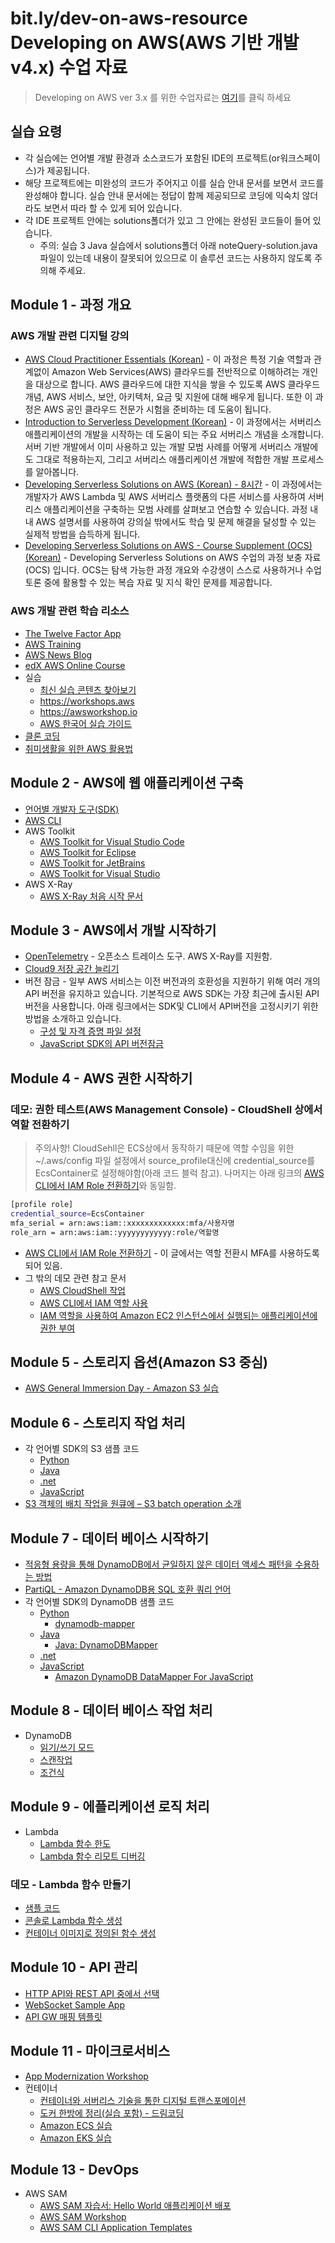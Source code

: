 # bit.ly/dev-on-aws-resource </br> Developing on AWS(AWS 기반 개발 v4.x) 수업 자료 

> Developing on AWS ver 3.x 를 위한 수업자료는 [여기](DevOnAWS_v3.md)를 클릭 하세요

## 실습 요령
- 각 실습에는 언어별 개발 환경과 소스코드가 포함된 IDE의 프로젝트(or워크스페이스)가 제공됩니다. 
- 해당 프로젝트에는 미완성의 코드가 주어지고 이를 실습 안내 문서를 보면서 코드를 완성해야 합니다. 실습 안내 문서에는 정답이 함께 제공되므로 코딩에 익숙치 않더라도 보면서 따라 할 수 있게 되어 있습니다.
- 각 IDE 프로젝트 안에는 solutions폴더가 있고 그 안에는 완성된 코드들이 들어 있습니다.
  - 주의: 실습 3 Java 실습에서 solutions폴더 아래 noteQuery-solution.java파일이 있는데 내용이 잘못되어 있으므로 이 솔루션 코드는 사용하지 않도록 주의해 주세요.

## Module 1 - 과정 개요

### AWS 개발 관련 디지털 강의
  - [AWS Cloud Practitioner Essentials (Korean)](https://explore.skillbuilder.aws/learn/course/external/view/elearning/1928/aws-cloud-practitioner-essentials-korean) - 이 과정은 특정 기술 역할과 관계없이 Amazon Web Services(AWS) 클라우드를 전반적으로 이해하려는 개인을 대상으로 합니다. AWS 클라우드에 대한 지식을 쌓을 수 있도록 AWS 클라우드 개념, AWS 서비스, 보안, 아키텍처, 요금 및 지원에 대해 배우게 됩니다. 또한 이 과정은 AWS 공인 클라우드 전문가 시험을 준비하는 데 도움이 됩니다.
  - [Introduction to Serverless Development (Korean)](https://explore.skillbuilder.aws/learn/course/external/view/elearning/940/introduction-to-serverless-development-korean) - 이 과정에서는 서버리스 애플리케이션의 개발을 시작하는 데 도움이 되는 주요 서버리스 개념을 소개합니다. 서버 기반 개발에서 이미 사용하고 있는 개발 모범 사례를 어떻게 서버리스 개발에도 그대로 적용하는지, 그리고 서버리스 애플리케이션 개발에 적합한 개발 프로세스를 알아봅니다.
  - [Developing Serverless Solutions on AWS (Korean) - 8시간](https://explore.skillbuilder.aws/learn/course/external/view/elearning/10460/developing-serverless-solutions-on-aws-korean) - 이 과정에서는 개발자가 AWS Lambda 및 AWS 서버리스 플랫폼의 다른 서비스를 사용하여 서버리스 애플리케이션을 구축하는 모범 사례를 살펴보고 연습할 수 있습니다. 과정 내내 AWS 설명서를 사용하여 강의실 밖에서도 학습 및 문제 해결을 달성할 수 있는 실제적 방법을 습득하게 됩니다.
  - [Developing Serverless Solutions on AWS - Course Supplement (OCS) (Korean)](https://explore.skillbuilder.aws/learn/course/external/view/elearning/9255/developing-serverless-solutions-on-aws-course-supplement-ocs-korean) - Developing Serverless Solutions on AWS 수업의 과정 보충 자료(OCS) 입니다. OCS는 탐색 가능한 과정 개요와 수강생이 스스로 사용하거나 수업 토론 중에 활용할 수 있는 복습 자료 및 지식 확인 문제를 제공합니다.

### AWS 개발 관련 학습 리소스 
- [The Twelve Factor App](https://12factor.net/ko/)
- [AWS Training](https://aws.training)
- [AWS News Blog](https://aws.amazon.com/ko/blogs/aws/)
- [edX AWS Online Course](https://www.edx.org/school/aws)
- 실습
  - [최신 실습 콘텐츠 찾아보기](https://www.google.com/search?q=aws+workshop)
  - https://workshops.aws
  - https://awsworkshop.io
  - [AWS 한국어 실습 가이드](https://aws.amazon.com/ko/blogs/korea/aws-korean-hands-on-labs-guides/)
- [클론 코딩](https://www.youtube.com/watch?v=yu7GQ4zbTsw)
- [취미생활을 위한 AWS 활용법](https://bit.ly/aws-for-hobby)

## Module 2 - AWS에 웹 애플리케이션 구축

- [언어별 개발자 도구(SDK)](https://aws.amazon.com/ko/tools/)
- [AWS CLI](https://aws.amazon.com/ko/cli/)
- AWS Toolkit
  - [AWS Toolkit for Visual Studio Code](https://aws.amazon.com/visualstudiocode/)
  - [AWS Toolkit for Eclipse](https://aws.amazon.com/ko/eclipse/)
  - [AWS Toolkit for JetBrains](https://docs.aws.amazon.com/ko_kr/toolkit-for-jetbrains/latest/userguide/welcome.html)
  - [AWS Toolkit for Visual Studio](https://docs.aws.amazon.com/ko_kr/toolkit-for-visual-studio/latest/user-guide/welcome.html)
- AWS X-Ray
  - [AWS X-Ray 처음 시작 문서](https://docs.aws.amazon.com/ko_kr/xray/latest/devguide/xray-gettingstarted.html)
 
 ## Module 3 - AWS에서 개발 시작하기
 - [OpenTelemetry](https://opentelemetry.io/) - 오픈소스 트레이스 도구. AWS X-Ray를 지원함.
 - [Cloud9 저장 공간 늘리기](https://docs.aws.amazon.com/ko_kr/cloud9/latest/user-guide/move-environment.html)
 - 버전 잠금 - 일부 AWS 서비스는 이전 버전과의 호환성을 지원하기 위해 여러 개의 API 버전을 유지하고 있습니다. 기본적으로 AWS SDK는 가장 최근에 출시된 API 버전을 사용합니다. 아래 링크에서는 SDK및 CLI에서 API버전을 고정시키기 위한 방법을 소개하고 있습니다.
   - [구성 및 자격 증명 파일 설정](https://docs.aws.amazon.com/ko_kr/cli/v1/userguide/cli-configure-files.html)
   - [JavaScript SDK의 API 버전잠금](https://docs.aws.amazon.com/ko_kr/sdk-for-javascript/v2/developer-guide/locking-api-versions.html)
 
 ## Module 4 - AWS 권한 시작하기
 
 ### 데모: 권한 테스트(AWS Management Console) - CloudShell 상에서 역할 전환하기
   > 주의사항! CloudSehll은 ECS상에서 동작하기 때문에 역할 수임을 위한 ~/.aws/config 파일 설정에서 source_profile대신에 credential_source를EcsContainer로 설정해야함(아래 코드 블럭 참고). 나머지는 아래 링크의 [AWS CLI에서 IAM Role 전환하기](https://dev.classmethod.jp/articles/aws-cli-iam-role-switch-kr/)와 동일함.

```bash
[profile role]
credential_source=EcsContainer
mfa_serial = arn:aws:iam::xxxxxxxxxxxxx:mfa/사용자명 
role_arn = arn:aws:iam::yyyyyyyyyyyy:role/역할명
```
 - [AWS CLI에서 IAM Role 전환하기](https://dev.classmethod.jp/articles/aws-cli-iam-role-switch-kr/) - 이 글에서는 역할 전환시 MFA를 사용하도록 되어 있음.
 - 그 밖의 데모 관련 참고 문서
   - [AWS CloudShell 작업](https://docs.aws.amazon.com/ko_kr/cloudshell/latest/userguide/working-with-cloudshell.html)
   - [AWS CLI에서 IAM 역할 사용](https://docs.aws.amazon.com/ko_kr/cli/latest/userguide/cli-configure-role.html)
   - [IAM 역할을 사용하여 Amazon EC2 인스턴스에서 실행되는 애플리케이션에 권한 부여
](https://docs.aws.amazon.com/ko_kr/IAM/latest/UserGuide/id_roles_use_switch-role-ec2.html)
 
## Module 5 - 스토리지 옵션(Amazon S3 중심)

- [AWS General Immersion Day - Amazon S3 실습](https://catalog.workshops.aws/general-immersionday/ko-KR/basic-modules/60-s3/s3)

## Module 6 - 스토리지 작업 처리

- 각 언어별 SDK의 S3 샘플 코드
  - [Python](https://boto3.amazonaws.com/v1/documentation/api/latest/guide/s3-examples.html)
  - [Java](https://docs.aws.amazon.com/sdk-for-java/v1/developer-guide/examples-s3.html)
  - [.net](https://docs.aws.amazon.com/sdk-for-net/v3/developer-guide/s3-apis-intro.html)
  - [JavaScript](https://docs.aws.amazon.com/sdk-for-javascript/v3/developer-guide/javascript_s3_code_examples.html)
- [S3 객체의 배치 작업을 원큐에 – S3 batch operation 소개](https://wisen.co.kr/pages/blog/blog-detail.html?idx=11928)

## Module 7 - 데이터 베이스 시작하기

- [적응형 용량을 통해 DynamoDB에서 균일하지 않은 데이터 액세스 패턴을 수용하는 방법](https://aws.amazon.com/ko/blogs/korea/how-amazon-dynamodb-adaptive-capacity-accommodates-uneven-data-access-patterns-or-why-what-you-know-about-dynamodb-might-be-outdated/)
- [PartiQL - Amazon DynamoDB용 SQL 호환 쿼리 언어](https://docs.aws.amazon.com/ko_kr/amazondynamodb/latest/developerguide/ql-reference.html)
- 각 언어별 SDK의 DynamoDB 샘플 코드
  - [Python](https://boto3.amazonaws.com/v1/documentation/api/latest/guide/dynamodb.html)
    - [dynamodb-mapper](https://pypi.org/project/dynamodb-mapper/)
  - [Java](https://docs.aws.amazon.com/sdk-for-java/v1/developer-guide/examples-dynamodb.html)
    - [Java: DynamoDBMapper](https://docs.aws.amazon.com/ko_kr/amazondynamodb/latest/developerguide/DynamoDBMapper.html)
  - [.net](https://docs.aws.amazon.com/sdk-for-net/v3/developer-guide/dynamodb-intro.html)
  - [JavaScript](https://docs.aws.amazon.com/sdk-for-javascript/v3/developer-guide/javascript_dynamodb_code_examples.html)
    - [Amazon DynamoDB DataMapper For JavaScript](https://github.com/awslabs/dynamodb-data-mapper-js)

## Module 8 - 데이터 베이스 작업 처리

- DynamoDB
  - [읽기/쓰기 모드](https://docs.aws.amazon.com/ko_kr/amazondynamodb/latest/developerguide/HowItWorks.ReadWriteCapacityMode.html#HowItWorks.ProvisionedThroughput.Manual)
  - [스캔작업](https://docs.aws.amazon.com/ko_kr/amazondynamodb/latest/developerguide/Scan.html)
  - [조건식](https://docs.aws.amazon.com/ko_kr/amazondynamodb/latest/developerguide/Expressions.ConditionExpressions.html)

## Module 9 - 에플리케이션 로직 처리

- Lambda
  - [Lambda 함수 한도](https://docs.aws.amazon.com/ko_kr/lambda/latest/dg/gettingstarted-limits.html)
  - [Lambda 함수 리모트 디버깅](https://docs.aws.amazon.com/toolkit-for-vscode/latest/userguide/serverless-apps-run-debug-no-template.html)

### 데모 - Lambda 함수 만들기
  - [샘플 코드](https://github.com/awsdocs/aws-lambda-developer-guide)
  - [콘솔로 Lambda 함수 생성](https://docs.aws.amazon.com/ko_kr/lambda/latest/dg/getting-started-create-function.html)
  - [컨테이너 이미지로 정의된 함수 생성](https://docs.aws.amazon.com/ko_kr/lambda/latest/dg/gettingstarted-images.html)


## Module 10 - API 관리

- [HTTP API와 REST API 중에서 선택](https://docs.aws.amazon.com/ko_kr/apigateway/latest/developerguide/http-api-vs-rest.html)
- [WebSocket Sample App](https://serverlessrepo.aws.amazon.com/applications/arn:aws:serverlessrepo:us-east-1:729047367331:applications~simple-websockets-chat-app)
- [API GW 매핑 템플릿](https://docs.aws.amazon.com/ko_kr/apigateway/latest/developerguide/api-gateway-mapping-template-reference.html)
  
## Module 11 - 마이크로서비스
- [App Modernization Workshop](https://catalog.us-east-1.prod.workshops.aws/workshops/f2c0706c-7192-495f-853c-fd3341db265a/en-US/)
- 컨테이너
  - [컨테이너와 서버리스 기술을 통한 디지털 트랜스포메이션](https://www.slideshare.net/awskorea/digital-transformation-by-container-and-servelss-technology-do-hyun-jung-2)
  - [도커 한방에 정리(실습 포함) - 드림코딩](https://www.youtube.com/watch?v=LXJhA3VWXFA)
  - [Amazon ECS 실습](https://ecsworkshop.com/)
  - [Amazon EKS 실습](https://www.eksworkshop.com/)

## Module 13 - DevOps
- AWS SAM
  - [AWS SAM 자습서: Hello World 애플리케이션 배포](https://docs.aws.amazon.com/ko_kr/serverless-application-model/latest/developerguide/serverless-getting-started-hello-world.html)
  - [AWS SAM Workshop](https://catalog.us-east-1.prod.workshops.aws/workshops/d21ec850-bab5-4276-af98-a91664f8b161/en-US)
  - [AWS SAM CLI Application Templates](https://github.com/aws/aws-sam-cli-app-templates)
